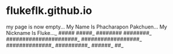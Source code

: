 # flukeflk.github.io
my page is now empty...
      My Name Is Phacharapon Pakchuen...
      My Nickname Is Fluke..._
      #####    #####_
    ########  ########_
  ######################_
    ##################_
      ##############_
        ##########_
          ######_
            ##_


      